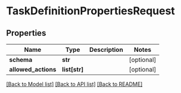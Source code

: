 # TaskDefinitionPropertiesRequest

## Properties
Name | Type | Description | Notes
------------ | ------------- | ------------- | -------------
**schema** | **str** |  | [optional] 
**allowed_actions** | **list[str]** |  | [optional] 

[[Back to Model list]](../README.md#documentation-for-models) [[Back to API list]](../README.md#documentation-for-api-endpoints) [[Back to README]](../README.md)


